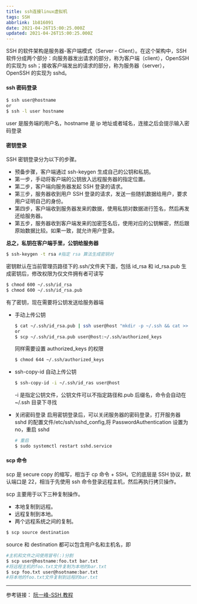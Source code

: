 ```yaml
---
title: ssh连接linux虚拟机
tags: SSH
abbrlink: 1b816091
date: 2021-04-26T15:00:25.000Z
updated: 2021-04-26T15:00:25.000Z
---
```


SSH 的软件架构是服务器-客户端模式（Server - Client）。在这个架构中，SSH 软件分成两个部分：向服务器发出请求的部分，称为客户端（client），OpenSSH 的实现为 ssh；接收客户端发出的请求的部分，称为服务器（server），OpenSSH 的实现为 sshd。

<!--more-->

#### ssh 密码登录

```bash
$ ssh user@hostname
or
$ ssh -l user hostname
```

user 是服务端的用户名，hostname 是 ip 地址或者域名，连接之后会提示输入密码登录

#### 密钥登录

SSH 密钥登录分为以下的步骤。

- 预备步骤，客户端通过 ssh-keygen 生成自己的公钥和私钥。
- 第一步，手动将客户端的公钥放入远程服务器的指定位置。
- 第二步，客户端向服务器发起 SSH 登录的请求。
- 第三步，服务器收到用户 SSH 登录的请求，发送一些随机数据给用户，要求用户证明自己的身份。
- 第四步，客户端收到服务器发来的数据，使用私钥对数据进行签名，然后再发还给服务器。
- 第五步，服务器收到客户端发来的加密签名后，使用对应的公钥解密，然后跟原始数据比较。如果一致，就允许用户登录。

**总之，私钥在客户端手里，公钥给服务器**

```bash
$ ssh-keygen -t rsa #指定 rsa 算法生成密钥对
```

密钥默认在当前管理员路径下的.ssh/文件夹下面，包括 id_rsa 和 id_rsa.pub
生成密钥后，修改权限为仅文件拥有者可读写

```bash
$ chmod 600 ~/.ssh/id_rsa
$ chmod 600 ~/.ssh/id_rsa.pub
```

有了密钥，现在需要将公钥发送给服务器端

- 手动上传公钥

  ```bash
  $ cat ~/.ssh/id_rsa.pub | ssh user@host "mkdir -p ~/.ssh && cat >> ~/.ssh/authorized_keys"
  or
  $ scp ~/.ssh/id_rsa.pub user@host:~/.ssh/authorized_keys
  ```

  同样需要设置 authorized_keys 的权限

  ```bash
  $ chmod 644 ~/.ssh/authorized_keys
  ```

- ssh-copy-id 自动上传公钥

  ```bash
  $ ssh-copy-id -i ~/.ssh/id_ras user@host
  ```

  -i 是指定公钥文件，公钥文件可以不指定路径和.pub 后缀名，命令会自动在~/.ssh 目录下寻找

- 关闭密码登录
  启用密钥登录后，可以关闭服务器的密码登录，打开服务器 sshd 的配置文件/etc/ssh/sshd_config,将 PasswordAuthentication 设置为 no，重启 sshd
  ```bash
  # 重启
  $ sudo systemctl restart sshd.service
  ```

#### scp 命令

scp 是 secure copy 的缩写，相当于 cp 命令 + SSH。它的底层是 SSH 协议，默认端口是 22，相当于先使用 ssh 命令登录远程主机，然后再执行拷贝操作。

scp 主要用于以下三种复制操作。

- 本地复制到远程。
- 远程复制到本地。
- 两个远程系统之间的复制。

```bash
$ scp source destination
```

source 和 destination 都可以包含用户名和主机名，即

```bash
#主机和文件之间使用冒号(:)分割
$ scp user@hostname:foo.txt bar.txt
#将远程主机的foo.txt文件复制为本地的bar.txt
$ scp foo.txt user@hsotname:bar.txt
#将本地的foo.txt文件复制到远程的bar.txt
```

---

参考链接：
[阮一峰-SSH 教程](https://wangdoc.com/ssh/)
